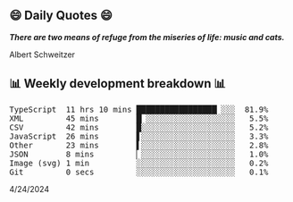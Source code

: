 ## 😄 Daily Quotes 😄

_**There are two means of refuge from the miseries of life: music and cats.**_

Albert Schweitzer



## 📊 Weekly development breakdown 📊

<pre>TypeScript  11 hrs 10 mins █████████████████▏░░░  81.9%
XML         45 mins        █▏░░░░░░░░░░░░░░░░░░░   5.5%
CSV         42 mins        █░░░░░░░░░░░░░░░░░░░░   5.2%
JavaScript  26 mins        ▋░░░░░░░░░░░░░░░░░░░░   3.3%
Other       23 mins        ▌░░░░░░░░░░░░░░░░░░░░   2.8%
JSON        8 mins         ▏░░░░░░░░░░░░░░░░░░░░   1.0%
Image (svg) 1 min          ░░░░░░░░░░░░░░░░░░░░░   0.2%
Git         0 secs         ░░░░░░░░░░░░░░░░░░░░░   0.1%</pre>

4/24/2024